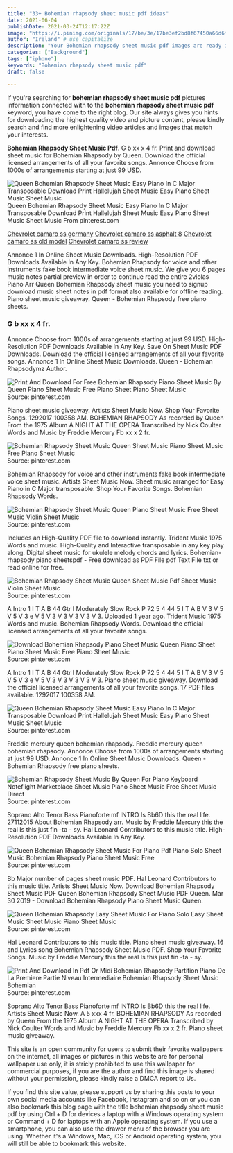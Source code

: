 ```yaml
---
title: "33+ Bohemian rhapsody sheet music pdf ideas"
date: 2021-06-04
publishDate: 2021-03-24T12:17:22Z
image: "https://i.pinimg.com/originals/17/be/3e/17be3ef2bd8f67450a66d6f79adb8264.png"
author: "Ireland" # use capitalize
description: "Your Bohemian rhapsody sheet music pdf images are ready in this website. Bohemian rhapsody sheet music pdf are a topic that is being searched for and liked by netizens now. You can Find and Download the Bohemian rhapsody sheet music pdf files here. Find and Download all free photos and vectors."
categories: ["Background"]
tags: ["iphone"]
keywords: "Bohemian rhapsody sheet music pdf"
draft: false

---
```


If you're searching for **bohemian rhapsody sheet music pdf** pictures information connected with to the **bohemian rhapsody sheet music pdf** keyword, you have come to the right  blog.  Our site always  gives you  hints  for downloading  the highest  quality video and picture  content, please kindly search and find more enlightening video articles and images  that match your interests.

**Bohemian Rhapsody Sheet Music Pdf**. G b xx x 4 fr. Print and download sheet music for Bohemian Rhapsody by Queen. Download the official licensed arrangements of all your favorite songs. Annonce Choose from 1000s of arrangements starting at just 99 USD.

![Queen Bohemian Rhapsody Sheet Music Easy Piano In C Major Transposable Download Print Hallelujah Sheet Music Easy Piano Sheet Music Sheet Music](https://i.pinimg.com/originals/68/f8/9f/68f89f8f1e0828074c0a10f8d639d8d2.gif "Queen Bohemian Rhapsody Sheet Music Easy Piano In C Major Transposable Download Print Hallelujah Sheet Music Easy Piano Sheet Music Sheet Music")
Queen Bohemian Rhapsody Sheet Music Easy Piano In C Major Transposable Download Print Hallelujah Sheet Music Easy Piano Sheet Music Sheet Music From pinterest.com

[Chevrolet camaro ss germany](/chevrolet-camaro-ss-germany/)
[Chevrolet camaro ss asphalt 8](/chevrolet-camaro-ss-asphalt-8/)
[Chevrolet camaro ss old model](/chevrolet-camaro-ss-old-model/)
[Chevrolet camaro ss review](/chevrolet-camaro-ss-review/)

Annonce 1 In Online Sheet Music Downloads. High-Resolution PDF Downloads Available In Any Key. Bohemian Rhapsody for voice and other instruments fake book intermediate voice sheet music. We give you 6 pages music notes partial preview in order to continue read the entire 2violas Piano Arr Queen Bohemian Rhapsody sheet music you need to signup download music sheet notes in pdf format also available for offline reading. Piano sheet music giveaway. Queen - Bohemian Rhapsody free piano sheets.

### G b xx x 4 fr.

Annonce Choose from 1000s of arrangements starting at just 99 USD. High-Resolution PDF Downloads Available In Any Key. Save On Sheet Music PDF Downloads. Download the official licensed arrangements of all your favorite songs. Annonce 1 In Online Sheet Music Downloads. Queen - Bohemian Rhapsodymz Author.


![Print And Download For Free Bohemian Rhapsody Piano Sheet Music By Queen Piano Sheet Music Free Piano Sheet Piano Sheet Music](https://i.pinimg.com/474x/3f/f8/be/3ff8bedf4fc7d12d9fedb866ab00e5cb.jpg "Print And Download For Free Bohemian Rhapsody Piano Sheet Music By Queen Piano Sheet Music Free Piano Sheet Piano Sheet Music")
Source: pinterest.com

Piano sheet music giveaway. Artists Sheet Music Now. Shop Your Favorite Songs. 1292017 100358 AM. BOHEMIAN RHAPSODY As recorded by Queen From the 1975 Album A NIGHT AT THE OPERA Transcribed by Nick Coulter Words and Music by Freddie Mercury Fb xx x 2 fr.

![Bohemian Rhapsody Sheet Music Queen Sheet Music Piano Sheet Music Free Piano Sheet Music](https://i.pinimg.com/736x/81/6d/e3/816de3b9bc39b7d736ae15bf88c18822.jpg "Bohemian Rhapsody Sheet Music Queen Sheet Music Piano Sheet Music Free Piano Sheet Music")
Source: pinterest.com

Bohemian Rhapsody for voice and other instruments fake book intermediate voice sheet music. Artists Sheet Music Now. Sheet music arranged for Easy Piano in C Major transposable. Shop Your Favorite Songs. Bohemian Rhapsody Words.

![Bohemian Rhapsody Sheet Music Queen Piano Sheet Music Free Sheet Music Violin Sheet Music](https://i.pinimg.com/originals/2d/ba/ce/2dbace13b525978c2538d0fc6227511a.jpg "Bohemian Rhapsody Sheet Music Queen Piano Sheet Music Free Sheet Music Violin Sheet Music")
Source: pinterest.com

Includes an High-Quality PDF file to download instantly. Trident Music 1975 Words and music. High-Quality and Interactive transposable in any key play along. Digital sheet music for ukulele melody chords and lyrics. Bohemian-rhapsody piano sheetspdf - Free download as PDF File pdf Text File txt or read online for free.

![Bohemian Rhapsody Sheet Music Queen Sheet Music Pdf Sheet Music Violin Sheet Music](https://i.pinimg.com/originals/ce/66/d8/ce66d891661bf7117bb47605223cfddc.jpg "Bohemian Rhapsody Sheet Music Queen Sheet Music Pdf Sheet Music Violin Sheet Music")
Source: pinterest.com

A Intro 1 I T A B 44 Gtr I Moderately Slow Rock P 72 5 4 44 5 I T A B V 3 V 5 V 5 V 3 e V 5 V 3 V 3 V 3 V 3 V 3. Uploaded 1 year ago. Trident Music 1975 Words and music. Bohemian Rhapsody Words. Download the official licensed arrangements of all your favorite songs.

![Download Bohemian Rhapsody Piano Sheet Music Queen Piano Sheet Piano Sheet Music Free Piano Sheet Music](https://i.pinimg.com/originals/3a/d5/39/3ad539bca13e0446cadc34049826953d.png "Download Bohemian Rhapsody Piano Sheet Music Queen Piano Sheet Piano Sheet Music Free Piano Sheet Music")
Source: pinterest.com

A Intro 1 I T A B 44 Gtr I Moderately Slow Rock P 72 5 4 44 5 I T A B V 3 V 5 V 5 V 3 e V 5 V 3 V 3 V 3 V 3 V 3. Piano sheet music giveaway. Download the official licensed arrangements of all your favorite songs. 17 PDF files available. 1292017 100358 AM.

![Queen Bohemian Rhapsody Sheet Music Easy Piano In C Major Transposable Download Print Hallelujah Sheet Music Easy Piano Sheet Music Sheet Music](https://i.pinimg.com/originals/68/f8/9f/68f89f8f1e0828074c0a10f8d639d8d2.gif "Queen Bohemian Rhapsody Sheet Music Easy Piano In C Major Transposable Download Print Hallelujah Sheet Music Easy Piano Sheet Music Sheet Music")
Source: pinterest.com

Freddie mercury queen bohemian rhapsody. Freddie mercury queen bohemian rhapsody. Annonce Choose from 1000s of arrangements starting at just 99 USD. Annonce 1 In Online Sheet Music Downloads. Queen - Bohemian Rhapsody free piano sheets.

![Bohemian Rhapsody Sheet Music By Queen For Piano Keyboard Noteflight Marketplace Sheet Music Piano Sheet Music Free Sheet Music Direct](https://i.pinimg.com/originals/27/46/20/274620f29996017496dadb208093df42.png "Bohemian Rhapsody Sheet Music By Queen For Piano Keyboard Noteflight Marketplace Sheet Music Piano Sheet Music Free Sheet Music Direct")
Source: pinterest.com

Soprano Alto Tenor Bass Pianoforte mf INTRO Is Bb6D this the real life. 27112015 About Bohemian Rhapsody arr. Music by Freddie Mercury this the real Is this just fin -ta - sy. Hal Leonard Contributors to this music title. High-Resolution PDF Downloads Available In Any Key.

![Queen Bohemian Rhapsody Sheet Music For Piano Pdf Piano Solo Sheet Music Bohemian Rhapsody Piano Sheet Music Free](https://i.pinimg.com/originals/2b/8f/5d/2b8f5d015df6fe097b5d0603e38aa4e0.png "Queen Bohemian Rhapsody Sheet Music For Piano Pdf Piano Solo Sheet Music Bohemian Rhapsody Piano Sheet Music Free")
Source: pinterest.com

Bb Major number of pages sheet music PDF. Hal Leonard Contributors to this music title. Artists Sheet Music Now. Download Bohemian Rhapsody Sheet Music PDF Queen Bohemian Rhapsody Sheet Music PDF Queen. Mar 30 2019 - Download Bohemian Rhapsody Piano Sheet Music Queen.

![Queen Bohemian Rhapsody Easy Sheet Music For Piano Solo Easy Sheet Music Sheet Music Piano Sheet Music](https://i.pinimg.com/originals/21/7a/26/217a26dc42b9811694c3f7e50e273d68.png "Queen Bohemian Rhapsody Easy Sheet Music For Piano Solo Easy Sheet Music Sheet Music Piano Sheet Music")
Source: pinterest.com

Hal Leonard Contributors to this music title. Piano sheet music giveaway. 16 and Lyrics song Bohemian Rhapsody Sheet Music PDF. Shop Your Favorite Songs. Music by Freddie Mercury this the real Is this just fin -ta - sy.

![Print And Download In Pdf Or Midi Bohemian Rhapsody Partition Piano De La Premiere Partie Niveau Intermediaire Bohemian Rhapsody Sheet Music Bohemian](https://i.pinimg.com/originals/17/be/3e/17be3ef2bd8f67450a66d6f79adb8264.png "Print And Download In Pdf Or Midi Bohemian Rhapsody Partition Piano De La Premiere Partie Niveau Intermediaire Bohemian Rhapsody Sheet Music Bohemian")
Source: pinterest.com

Soprano Alto Tenor Bass Pianoforte mf INTRO Is Bb6D this the real life. Artists Sheet Music Now. A 5 xxx 4 fr. BOHEMIAN RHAPSODY As recorded by Queen From the 1975 Album A NIGHT AT THE OPERA Transcribed by Nick Coulter Words and Music by Freddie Mercury Fb xx x 2 fr. Piano sheet music giveaway.

This site is an open community for users to submit their favorite wallpapers on the internet, all images or pictures in this website are for personal wallpaper use only, it is stricly prohibited to use this wallpaper for commercial purposes, if you are the author and find this image is shared without your permission, please kindly raise a DMCA report to Us.

If you find this site value, please support us by sharing this posts to your own social media accounts like Facebook, Instagram and so on or you can also bookmark this blog page with the title bohemian rhapsody sheet music pdf by using Ctrl + D for devices a laptop with a Windows operating system or Command + D for laptops with an Apple operating system. If you use a smartphone, you can also use the drawer menu of the browser you are using. Whether it's a Windows, Mac, iOS or Android operating system, you will still be able to bookmark this website.

